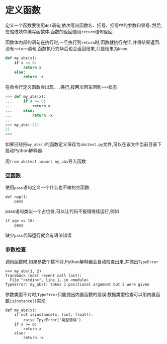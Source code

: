 # 定义函数

定义一个函数要使用`def`语句,依次写出函数名、括号、括号中的参数和冒号`:`然后,在缩进块中编写函数体,函数的返回值用`return`语句返回.

函数体内部的语句在执行时,一旦执行到`return`时,函数就执行完毕,并将结果返回.没有`return`语句,函数执行完毕后也会返回结果,只是结果为`None`.

```py
def my_abx(x):
    if x >= 0:
        return x
    else:
        return -x
```

在命令行定义函数会出现`...`换行,按两次回车回到`>>>`状态

```py
>>> def my_abs(x):
...     if x >= 0:
...         return x
...     else:
...         return -x
...
>>> my_abs(-21)
21
>>>
```

如果已经把`my_abs()`的函数定义保存为`abstest.py`文件,可以在该文件当前目录下启动Python解释器.

用`from abstest import my_abs`导入函数

### 空函数

使用`pass`语句定义一个什么也不做的空函数.

```
def nop():
    pass
```

pass语句类似一个占位符,可以让代码不报错继续运行,例如

```
if age >= 18:
    pass
```

缺少`pass`代码运行就会有语法错误

### 参数检查

调用函数时,如果参数个数不对,Python解释器会自动检查出来,并抛出`TypeError`

```
>>> my_abs(1, 2)
Traceback (most recent call last):
  File "<stdin>", line 1, in <module>
TypeError: my_abs() takes 1 positional argument but 2 were given
```

参数类型不对时,`TypeError`只能抛出内置函数的错误.数据类型检查可以用内置函数`isinstance()`实现

```
def my_abs(x):
    if not isinstance(x, (int, float)):
        raise TpyeError('类型错误')
    if x >= 0:
        return x
    else:
        return -x
```





